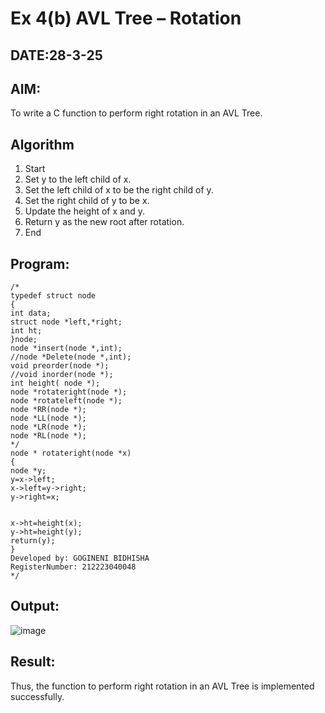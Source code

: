 # Ex 4(b) AVL Tree – Rotation
## DATE:28-3-25
## AIM:
To write a C function to perform right rotation in an AVL Tree.

## Algorithm
1. Start 
2. Set y to the left child of x. 
3. Set the left child of x to be the right child of y. 
4. Set the right child of y to be x. 
5. Update the height of x and y. 
6. Return y as the new root after rotation. 
7. End  

## Program:
```
/*
typedef struct node 
{ 
int data; 
struct node *left,*right; 
int ht; 
}node; 
node *insert(node *,int); 
//node *Delete(node *,int); 
void preorder(node *); 
//void inorder(node *); 
int height( node *); 
node *rotateright(node *); 
node *rotateleft(node *); 
node *RR(node *); 
node *LL(node *); 
node *LR(node *); 
node *RL(node *); 
*/ 
node * rotateright(node *x) 
{ 
node *y; 
y=x->left; 
x->left=y->right; 
y->right=x; 
  
  
x->ht=height(x); 
y->ht=height(y); 
return(y); 
}
Developed by: GOGINENI BIDHISHA
RegisterNumber: 212223040048 
*/
```

## Output:
![image](https://github.com/user-attachments/assets/1f8ef947-95ac-43ae-8546-845dd60531ed)



## Result:
Thus, the function to perform right rotation in an AVL Tree is implemented successfully.
